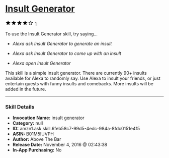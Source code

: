 # [Insult Generator](http://alexa.amazon.com/#skills/amzn1.ask.skill.6feb58c7-99d5-4edc-984a-8fdc0151e4f5)
![4 stars](../../images/ic_star_black_18dp_1x.png)![4 stars](../../images/ic_star_black_18dp_1x.png)![4 stars](../../images/ic_star_black_18dp_1x.png)![4 stars](../../images/ic_star_black_18dp_1x.png)![4 stars](../../images/ic_star_border_black_18dp_1x.png) 1

To use the Insult Generator skill, try saying...

* *Alexa ask Insult Generator to generate an insult*

* *Alexa ask Insult Generator to come up with an insult*

* *Alexa open Insult Generator*

This skill is a simple insult generator. There are currently 90+ insults available for Alexa to randomly say. Use Alexa to insult your friends, or just entertain guests with funny insults and comebacks. More insults will be added in the future.

***

### Skill Details

* **Invocation Name:** insult generator
* **Category:** null
* **ID:** amzn1.ask.skill.6feb58c7-99d5-4edc-984a-8fdc0151e4f5
* **ASIN:** B01M5IUVPH
* **Author:** Above The Bar
* **Release Date:** November 4, 2016 @ 02:43:38
* **In-App Purchasing:** No
